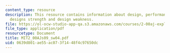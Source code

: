 ```yaml
---
content_type: resource
description: This resource contains information about design, performance analysis,
  designs strength and design weakness.
file: https://ol-ocw-studio-app-qa.s3.amazonaws.com/courses/2-00aj-exploring-sea-space-earth-fundamentals-of-engineering-design-spring-2009/0639d801ae55ac073f1448f4c97650dc_MIT2_00AJs09_sw04.pdf
file_type: application/pdf
resourcetype: Document
title: MIT2_00AJs09_sw04.pdf
uid: 0639d801-ae55-ac07-3f14-48f4c97650dc
---
```

